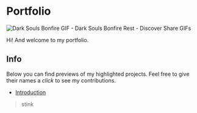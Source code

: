 # Portfolio

![Dark Souls Bonfire GIF - Dark Souls Bonfire Rest - Discover   Share GIFs](https://github.com/user-attachments/assets/25217c1c-dbca-4030-b8e6-0a28a4f189f0)

Hi! And welcome to my portfolio.

## Info
Below you can find previews of my highlighted projects.  Feel free to give their names a *click* to see my contributions.

- [Introduction](#introduction)

> stink
